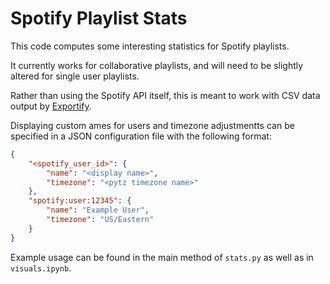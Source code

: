 # Spotify Playlist Stats
This code computes some interesting statistics for Spotify playlists.

It currently works for collaborative playlists, and will need to be slightly altered for single user playlists.

Rather than using the Spotify API itself, this is meant to work with CSV data output by [Exportify](https://github.com/watsonbox/exportify).

Displaying custom ames for users and timezone adjustmentts can be specified in a JSON configuration file with the following format:
```json
{
    "<spotify_user_id>": {
        "name": "<display name>",
        "timezone": "<pytz timezone name>"
    },
    "spotify:user:12345": {
        "name": "Example User",
        "timezone": "US/Eastern"
    }
}
```

Example usage can be found in the main method of `stats.py` as well as in `visuals.ipynb`.